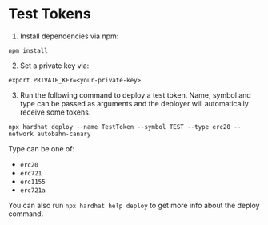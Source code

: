 # Test Tokens

1. Install dependencies via npm:

`npm install`

2. Set a private key via:

`export PRIVATE_KEY=<your-private-key>`

3. Run the following command to deploy a test token. Name, symbol and type can be passed as arguments and the deployer will automatically receive some tokens.

`npx hardhat deploy --name TestToken --symbol TEST --type erc20 --network autobahn-canary`

Type can be one of:

- `erc20`
- `erc721`
- `erc1155`
- `erc721a`

You can also run `npx hardhat help deploy` to get more info about the deploy command.
